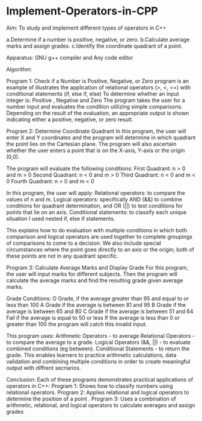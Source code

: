 # Implement-Operators-in-CPP
Aim: To study and implement different types of operators in C++

a.Determine if a number is positive, negative, or zero. b.Calculate average marks and assign grades. c.Identify the coordinate quadrant of a point.

Apparatus: GNU g++ compiler and Any code editor

Algorithm:

Program 1: Check if a Number is Positive, Negative, or Zero program is an example of illustrates the application of relational operators (>, <, ==) with conditional statements (if, else if, else) To determine whether an input integer is: Positive , Negative and Zero The program takes the user for a number input and evaluates the condition utilizing simple comparisons. Depending on the result of the evaluation, an appropriate output is shown indicating either a positive, negative, or zero result.

Program 2: Determine Coordinate Quadrant In this program, the user will enter X and Y coordinates and the program will determine in which quadrant the point lies on the Cartesian plane. The program will also ascertain whether the user enters a point that is on the X-axis, Y-axis or the origin (0,0).

The program will evaluate the following conditions: First Quadrant: n > 0 and m > 0 Second Quadrant: n < 0 and m > 0 Third Quadrant: n < 0 and m < 0 Fourth Quadrant: n > 0 and m < 0

In this program, the user will apply: Relational operators: to compare the values of n and m. Logical operators: specifically AND (&&) to combine conditions for quadrant determination, and OR (||) to test conditions for points that lie on an axis. Conditional statements: to classify each unique situation I used nested if, else if statements.

This explains how to do evaluation with multiple conditions in which both comparison and logical operators are used together to complete groupings of comparisons to come to a decision. We also include special circumstances where the point goes directly to an axis or the origin; both of these points are not in any quadrant specific.

Program 3: Calculate Average Marks and Display Grade For this program, the user will input marks for different subjects. Then the program will calculate the average marks and find the resulting grade given average marks.

Grade Conditions: O Grade, if the average greater than 95 and equal to or less than 100 A Grade if the average is between 81 and 95 B Grade if the average is between 65 and 80 C Grade if the average is between 51 and 64 Fail if the average is equal to 50 or less If the average is less than 0 or greater than 100 the program will catch this invalid input.

This program uses: Arithmetic Operators - to average Relational Operators - to compare the average to a grade. Logical Operators (&&, ||) - to evaluate combined conditions (eg between). Conditional Statements - to return the grade. This enables learners to practice arithmetic calculations, data validation and combining multiple conditions in order to create meaningful output with diffrent secnarios.

Conclusion: Each of these programs demonstrates practical applications of operators in C++: Program 1: Shows how to classify numbers using relational operators. Program 2: Applies relational and logical operators to determine the position of a point . Program 3: Uses a combination of arithmetic, relational, and logical operators to calculate averages and assign grades
